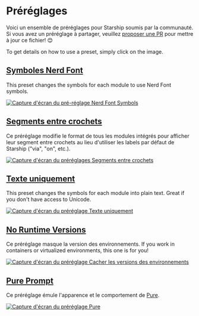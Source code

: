 # Préréglages

Voici un ensemble de préréglages pour Starship soumis par la communauté. Si vous avez un préréglage à partager, veuillez [proposer une PR](https://github.com/starship/starship/edit/master/docs/presets/README.md) pour mettre à jour ce fichier! 😊

To get details on how to use a preset, simply click on the image.

## [Symboles Nerd Font](./nerd-font)

This preset changes the symbols for each module to use Nerd Font symbols.

[![Capture d'écran du pré-réglage Nerd Font Symbols](/presets/img/nerd-font-symbols.png "Click to view Nerd Font Symbols preset")](./nerd-font)

## [Segments entre crochets](./bracketed-segments)

Ce préréglage modifie le format de tous les modules intégrés pour afficher leur segment entre crochets au lieu d'utiliser les labels par défaut de Starship ("via", "on", etc.).

[![Capture d'écran du préréglages Segments entre crochets](/presets/img/bracketed-segments.png "Click to view Bracketed Segments preset")](./bracketed-segments)

## [Texte uniquement](./plain-text)

This preset changes the symbols for each module into plain text. Great if you don't have access to Unicode.

[![Capture d'écran du préréglage Texte uniquement](/presets/img/plain-text-symbols.png "Click to view Plain Text Symbols preset")](./plain-text)

## [No Runtime Versions](./no-runtimes)

Ce préréglage masque la version des environnements. If you work in containers or virtualized environments, this one is for you!

[![Capture d'écran du préréglage Cacher les versions des environnements](/presets/img/no-runtime-versions.png "Click to view No Runtime Versions preset")](./no-runtimes)

## [Pure Prompt](./pure-preset)

Ce préréglage émule l'apparence et le comportement de [Pure](https://github.com/sindresorhus/pure).

[![Capture d'écran du préréglage Pure](/presets/img/pure-preset.png "Click to view Pure Prompt preset")](./pure-preset)
